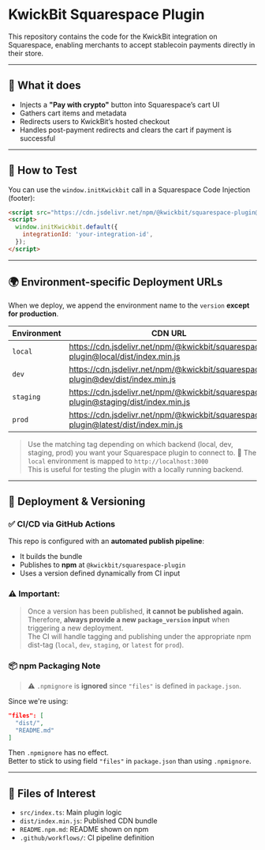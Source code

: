 # KwickBit Squarespace Plugin

This repository contains the code for the KwickBit integration on Squarespace, enabling merchants to accept stablecoin payments directly in their store.

---

## 🧩 What it does

- Injects a **"Pay with crypto"** button into Squarespace’s cart UI
- Gathers cart items and metadata
- Redirects users to KwickBit’s hosted checkout
- Handles post-payment redirects and clears the cart if payment is successful

---

## 🧪 How to Test

You can use the `window.initKwickbit` call in a Squarespace Code Injection (footer):

```html
<script src="https://cdn.jsdelivr.net/npm/@kwickbit/squarespace-plugin@latest/dist/index.min.js"></script>
<script>
  window.initKwickbit.default({
    integrationId: 'your-integration-id',
  });
</script>
```

---

## 🌍 Environment-specific Deployment URLs

When we deploy, we append the environment name to the `version` **except for production**.

| Environment | CDN URL |
|------------|---------|
| `local`    | https://cdn.jsdelivr.net/npm/@kwickbit/squarespace-plugin@local/dist/index.min.js |
| `dev`      | https://cdn.jsdelivr.net/npm/@kwickbit/squarespace-plugin@dev/dist/index.min.js |
| `staging`  | https://cdn.jsdelivr.net/npm/@kwickbit/squarespace-plugin@staging/dist/index.min.js |
| `prod`     | https://cdn.jsdelivr.net/npm/@kwickbit/squarespace-plugin@latest/dist/index.min.js |

> Use the matching tag depending on which backend (local, dev, staging, prod) you want your Squarespace plugin to connect to.
> 🔧 The `local` environment is mapped to `http://localhost:3000`  
> This is useful for testing the plugin with a locally running backend.

---

## 🚀 Deployment & Versioning

### ✅ CI/CD via GitHub Actions

This repo is configured with an **automated publish pipeline**:
- It builds the bundle
- Publishes to **npm** at `@kwickbit/squarespace-plugin`
- Uses a version defined dynamically from CI input

### ⚠️ Important:
> Once a version has been published, **it cannot be published again.**  
> Therefore, **always provide a new `package_version` input** when triggering a new deployment.  
> The CI will handle tagging and publishing under the appropriate npm dist-tag (`local`, `dev`, `staging`, or `latest` for `prod`).

### 📦 npm Packaging Note

> ⚠️ `.npmignore` is **ignored** since `"files"` is defined in `package.json`.

Since we're using:

```json
"files": [
  "dist/",
  "README.md"
]
```

Then `.npmignore` has no effect.  
Better to stick to using field `"files"` in `package.json` than using `.npmignore`.


---

## 📁 Files of Interest

- `src/index.ts`: Main plugin logic
- `dist/index.min.js`: Published CDN bundle
- `README.npm.md`: README shown on npm
- `.github/workflows/`: CI pipeline definition
